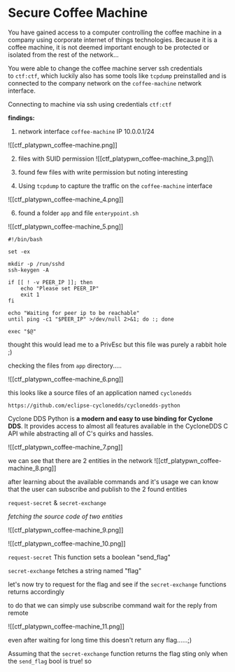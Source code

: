 
# Secure Coffee Machine

You have gained access to a computer controlling the coffee machine in a company using corporate internet of things technologies. Because it is a coffee machine, it is not deemed important enough to be protected or isolated from the rest of the network…

You were able to change the coffee machine server ssh credentials to `ctf:ctf`, which luckily also has some tools like `tcpdump` preinstalled and is connected to the company network on the `coffee-machine` network interface.



Connecting to machine via ssh using credentials `ctf:ctf`

**findings:**

1. network interface `coffee-machine`  IP 10.0.0.1/24

![[ctf_platypwn_coffee-machine.png]]

2. files with SUID permission
![[ctf_platypwn_coffee-machine_3.png]]\


3. found few files with write permission but noting interesting 

4. Using `tcpdump` to capture the traffic on the `coffee-machine` interface

![[ctf_platypwn_coffee-machine_4.png]]


6. found a folder `app` and file `enterypoint.sh`

![[ctf_platypwn_coffee-machine_5.png]]

```
#!/bin/bash

set -ex

mkdir -p /run/sshd
ssh-keygen -A

if [[ ! -v PEER_IP ]]; then
	echo "Please set PEER_IP"
	exit 1
fi

echo "Waiting for peer ip to be reachable"
until ping -c1 "$PEER_IP" >/dev/null 2>&1; do :; done

exec "$@"

```

thought this would lead me to a PrivEsc but this file was purely a rabbit hole ;)


checking the files from `app` directory.....

![[ctf_platypwn_coffee-machine_6.png]]

this looks like a source files of an application named `cyclonedds` 

`https://github.com/eclipse-cyclonedds/cyclonedds-python`

Cyclone DDS Python is **a modern and easy to use binding for Cyclone DDS**. It provides access to almost all features available in the CycloneDDS C API while abstracting all of C's quirks and hassles.

![[ctf_platypwn_coffee-machine_7.png]]

we can see that there are 2 entities in the network
![[ctf_platypwn_coffee-machine_8.png]]



after learning about the available commands and it's usage we can know that the user can subscribe and publish to the 2 found entities

`request-secret` &  `secret-exchange`

*fetching the source code of two entities*

![[ctf_platypwn_coffee-machine_9.png]]

![[ctf_platypwn_coffee-machine_10.png]]

`request-secret` This function sets a boolean "send_flag" 

 `secret-exchange` fetches a string named "flag" 

let's now try to request for the flag and see if the  `secret-exchange` functions returns accordingly

to do that we can simply use subscribe command wait for the reply from remote 


![[ctf_platypwn_coffee-machine_11.png]]

even after waiting for long time this doesn't return any flag......;)

Assuming that the  `secret-exchange` function returns the flag sting only when the `send_flag` bool is true!
so 



